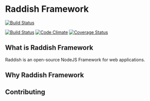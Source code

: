 Raddish Framework
=================

[![Build Status](http://getraddish.com/assets/images/logo.svg)](http://getraddish.com)

  

[![Build Status](https://api.travis-ci.org/JaspervRijbroek/raddish.svg)](https://travis-ci.org/JaspervRijbroek/raddish)
[![Code Climate](https://codeclimate.com/github/JaspervRijbroek/raddish.png)](https://codeclimate.com/github/JaspervRijbroek/raddish)
[![Coverage Status](https://coveralls.io/repos/JaspervRijbroek/raddish/badge.png?branch=develop)](https://coveralls.io/r/JaspervRijbroek/raddish?branch=develop)

What is Raddish Framework
-------------------------

Raddish is an open-source NodeJS Framework for web applications.

Why Raddish Framework
---------------------



Contributing
------------

